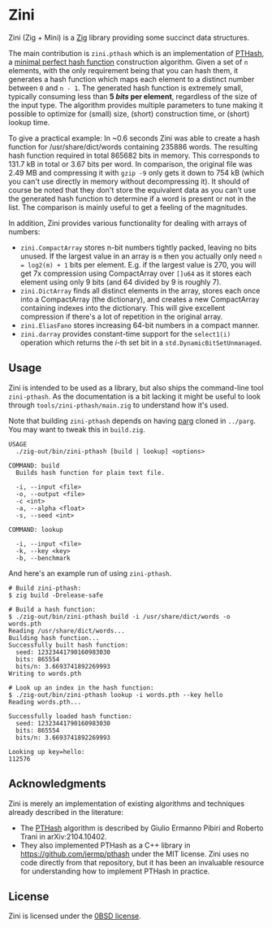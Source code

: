 # Zini

Zini (Zig + Mini) is a [Zig](https://ziglang.org/) library providing some succinct data structures.

The main contribution is `zini.pthash` which is an implementation of [PTHash][pthash], a [minimal perfect hash function](https://en.wikipedia.org/wiki/Perfect_hash_function) construction algorithm.
Given a set of `n` elements, with the only requirement being that you can hash them, it generates a hash function which maps each element to a distinct number between `0` and `n - 1`.
The generated hash function is extremely small, typically consuming less than **5 _bits_ per element**, regardless of the size of the input type.
The algorithm provides multiple parameters to tune making it possible to optimize for (small) size, (short) construction time, or (short) lookup time.

To give a practical example:
In ~0.6 seconds Zini was able to create a hash function for /usr/share/dict/words containing 235886 words.
The resulting hash function required in total 865682 bits in memory.
This corresponds to 131.7 kB in total or 3.67 bits per word.
In comparison, the original file was 2.49 MB and compressing it with `gzip -9` only gets it down to 754 kB (which you can't use directly in memory without decompressing it).
It should of course be noted that they don't store the equivalent data as you can't use the generated hash function to determine if a word is present or not in the list.
The comparison is mainly useful to get a feeling of the magnitudes.

In addition, Zini provides various functionality for dealing with arrays of numbers:

- `zini.CompactArray` stores n-bit numbers tightly packed, leaving no bits unused.
  If the largest value in an array is `m` then you actually only need `n = log2(m) + 1` bits per element.
  E.g. if the largest value is 270, you will get 7x compression using CompactArray over `[]u64` as it stores each element using only 9 bits (and 64 divided by 9 is roughly 7).
- `zini.DictArray` finds all distinct elements in the array, stores each once into a CompactArray (the dictionary), and creates a new CompactArray containing indexes into the dictionary.
  This will give excellent compression if there's a lot of repetition in the original array.
- `zini.EliasFano` stores increasing 64-bit numbers in a compact manner.
- `zini.darray` provides constant-time support for the `select1(i)` operation which returns the _i_-th set bit in a `std.DynamicBitSetUnmanaged`.

## Usage

Zini is intended to be used as a library, but also ships the command-line tool `zini-pthash`.
As the documentation is a bit lacking it might be useful to look through `tools/zini-pthash/main.zig` to understand how it's used.

Note that building `zini-pthash` depends on having [parg](https://github.com/judofyr/parg) cloned in `../parg`.
You may want to tweak this in `build.zig`.

```
USAGE
  ./zig-out/bin/zini-pthash [build | lookup] <options>

COMMAND: build
  Builds hash function for plain text file.

  -i, --input <file>
  -o, --output <file>
  -c <int>
  -a, --alpha <float>
  -s, --seed <int>

COMMAND: lookup

  -i, --input <file>
  -k, --key <key>
  -b, --benchmark
```

And here's an example run of using `zini-pthash`.

```
# Build zini-pthash:
$ zig build -Drelease-safe

# Build a hash function:
$ ./zig-out/bin/zini-pthash build -i /usr/share/dict/words -o words.pth
Reading /usr/share/dict/words...
Building hash function...
Successfully built hash function:
  seed: 12323441790160983030
  bits: 865554
  bits/n: 3.6693741892269993
Writing to words.pth

# Look up an index in the hash function:
$ ./zig-out/bin/zini-pthash lookup -i words.pth --key hello
Reading words.pth...

Successfully loaded hash function:
  seed: 12323441790160983030
  bits: 865554
  bits/n: 3.6693741892269993

Looking up key=hello:
112576
```

## Acknowledgments

Zini is merely an implementation of existing algorithms and techniques already described in the literature:

- The [PTHash][pthash] algorithm is described by Giulio Ermanno Pibiri and Roberto Trani in arXiv:2104.10402.
- They also implemented PTHash as a C++ library in <https://github.com/jermp/pthash> under the MIT license.
  Zini uses no code directly from that repository, but it has been an invaluable resource for understanding how to implement PTHash in practice.

[pthash]: https://arxiv.org/abs/2104.10402

## License

Zini is licensed under the [0BSD license](https://spdx.org/licenses/0BSD.html).
